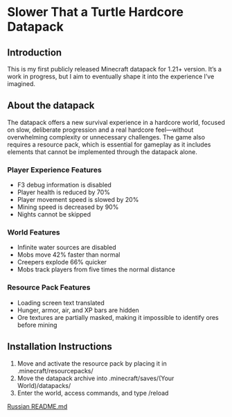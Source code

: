 # Slower That a Turtle Hardcore Datapack
## Introduction
This is my first publicly released Minecraft datapack for 1.21+ version. It’s a work in progress, but I aim to eventually shape it into the experience I’ve imagined.
## About the datapack
The datapack offers a new survival experience in a hardcore world, focused on slow, deliberate progression and a real hardcore feel—without overwhelming complexity or unnecessary challenges. The game also requires a resource pack, which is essential for gameplay as it includes elements that cannot be implemented through the datapack alone.
### Player Experience Features
* F3 debug information is disabled
* Player health is reduced by 70%
* Player movement speed is slowed by 20%
* Mining speed is decreased by 90%
* Nights cannot be skipped
### World Features
* Infinite water sources are disabled
* Mobs move 42% faster than normal
* Creepers explode 66% quicker
* Mobs track players from five times the normal distance
### Resource Pack Features
* Loading screen text translated
* Hunger, armor, air, and XP bars are hidden
* Ore textures are partially masked, making it impossible to identify ores before mining
## Installation Instructions
1. Move and activate the resource pack by placing it in .minecraft/resourcepacks/
2. Move the datapack archive into .minecraft/saves/(Your World)/datapacks/
3. Enter the world, access commands, and type /reload

[Russian README.md](README_RU.md)
